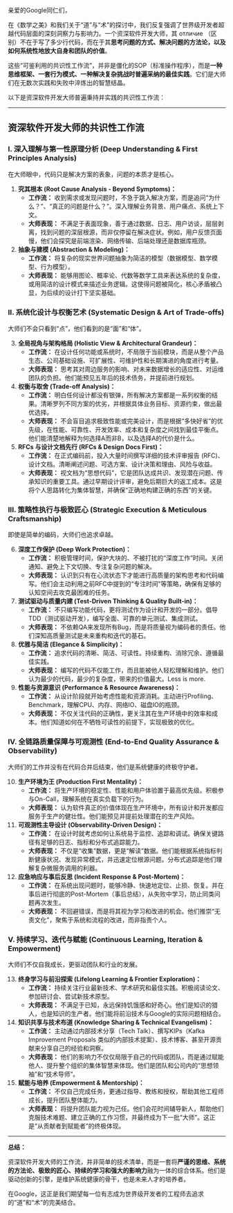 亲爱的Google同仁们，

在《数学之美》和我们关于“道”与“术”的探讨中，我们反复强调了世界级开发者超越代码层面的深刻洞察力与影响力。一个资深软件开发大师，其 отличие （区别）不在于写了多少行代码，而在于其**思考问题的方式、解决问题的方法论，以及如何系统性地放大自身和团队的价值**。

这些“可鉴利用的共识性工作流”，并非是僵化的SOP（标准操作程序），而是**一种思维框架、一套行为模式、一种解决复杂挑战时普遍采纳的最佳实践**。它们是大师们在无数次实践和失败中淬炼出的智慧结晶。

以下是资深软件开发大师普遍秉持并实践的共识性工作流：

---

## 资深软件开发大师的共识性工作流

### I. 深入理解与第一性原理分析 (Deep Understanding & First Principles Analysis)

在大师眼中，代码只是解决方案的表象，问题的本质才是核心。

1.  **究其根本 (Root Cause Analysis - Beyond Symptoms)：**
    *   **工作流：** 收到需求或发现问题时，不急于跳入解决方案，而是追问“为什么？”、“真正的问题是什么？”。深入理解业务背景、用户痛点、系统上下文。
    *   **大师表现：** 不满足于表面现象，善于通过数据、日志、用户访谈，层层剥离，找到问题的深层根源，而非仅停留在解决症状。例如，用户反馈页面慢，他们会探究是前端渲染、网络传输、后端处理还是数据库瓶颈。
2.  **抽象与建模 (Abstraction & Modeling)：**
    *   **工作流：** 将复杂的现实世界问题抽象为简洁的模型（数据模型、数学模型、行为模型）。
    *   **大师表现：** 能够用图论、概率论、代数等数学工具来表达系统的复杂度，或用简洁的设计模式来描述业务逻辑。这使得问题被简化，核心矛盾被凸显，为后续的设计打下坚实基础。

### II. 系统化设计与权衡艺术 (Systematic Design & Art of Trade-offs)

大师们不会只看到“点”，他们看到的是“面”和“体”。

3.  **全局视角与架构格局 (Holistic View & Architectural Grandeur)：**
    *   **工作流：** 在设计任何功能或系统时，不局限于当前模块，而是从整个产品生态、公司基础设施、可扩展性、可维护性和长期演进的角度进行考量。
    *   **大师表现：** 思考其对周边服务的影响、对未来数据增长的适应性、对运维团队的负担。他们能预见五年后的技术债务，并提前进行规划。
4.  **权衡与取舍 (Trade-off Analysis)：**
    *   **工作流：** 明白任何设计都没有银弹，所有解决方案都是一系列权衡的结果。清晰罗列不同方案的优劣，并根据具体业务目标、资源约束，做出最优选择。
    *   **大师表现：** 不会盲目追求极致性能或完美设计，而是根据“多快好省”的优先级，在性能、可靠性、开发效率、成本和复杂度之间找到最佳平衡点。他们能清楚地解释为何选择A而非B，以及选择A的代价是什么。
5.  **RFCs 与设计文档先行 (RFCs & Design Docs First)：**
    *   **工作流：** 在正式编码前，投入大量时间撰写详细的技术评审报告 (RFC)、设计文档。清晰阐述问题、可选方案、设计决策和理由、风险与收益。
    *   **大师表现：** 视文档为“思想代码”，它是团队达成共识、发现潜在问题、传承知识的重要工具。通过早期设计评审，避免后期巨大的返工成本。这是将个人思路转化为集体智慧，并确保“正确地构建正确的东西”的关键。

### III. 策略性执行与极致匠心 (Strategic Execution & Meticulous Craftsmanship)

即使是简单的编码，大师们也追求卓越。

6.  **深度工作保护 (Deep Work Protection)：**
    *   **工作流：** 积极管理时间，保护大块的、不被打扰的“深度工作”时间。关闭通知、避免上下文切换、专注复杂问题的解决。
    *   **大师表现：** 认识到只有在心流状态下才能进行高质量的架构思考和代码编写。他们会主动利用之前RFC中提到的“专注时间”等策略，确保有足够的认知空间去攻克最困难的任务。
7.  **测试驱动与质量内建 (Test-Driven Thinking & Quality Built-in)：**
    *   **工作流：** 不只编写功能代码，更将测试作为设计和开发的一部分。倡导TDD（测试驱动开发），编写全面、可靠的单元测试、集成测试。
    *   **大师表现：** 不依赖QA来发现所有Bug，而是将质量视为编码者的责任。他们深知高质量测试是未来重构和迭代的基石。
8.  **优雅与简洁 (Elegance & Simplicity)：**
    *   **工作流：** 追求代码的清晰、简洁、可读性。持续重构、消除冗余、遵循最佳实践。
    *   **大师表现：** 编写的代码不仅能工作，而且能被他人轻松理解和维护。他们认为最少的代码，最少的复杂度，带来的价值最大。Less is more.
9.  **性能与资源意识 (Performance & Resource Awareness)：**
    *   **工作流：** 从设计阶段就开始考虑性能和资源消耗。主动进行Profiling、Benchmark，理解CPU、内存、网络IO、磁盘IO的瓶颈。
    *   **大师表现：** 不仅关注代码的正确性，更关注其在生产环境中的效率和成本。他们知道如何在不牺牲可读性的前提下，实现极致的优化。

### IV. 全链路质量保障与可观测性 (End-to-End Quality Assurance & Observability)

大师们的工作并没有在代码合并后结束，他们是系统健康的终极守护者。

10. **生产环境为王 (Production First Mentality)：**
    *   **工作流：** 将生产环境的稳定性、性能和用户体验置于最高优先级。积极参与On-Call，理解系统在真实负载下的行为。
    *   **大师表现：** 认为软件真正的价值体现在生产环境中，所有设计和开发都应服务于生产的健壮性。他们能预见并提前处理潜在的生产风险。
11. **可观测性主导设计 (Observability-Driven Design)：**
    *   **工作流：** 在设计时就考虑如何让系统易于监控、追踪和调试。确保关键路径有足够的日志、指标和分布式追踪能力。
    *   **大师表现：** 不仅是“收集”数据，更是“解读”数据。他们能根据系统指标判断健康状况、发现异常模式，并迅速定位根源问题。分布式追踪是他们理解复杂微服务调用的利器。
12. **应急响应与事后反思 (Incident Response & Post-Mortem)：**
    *   **工作流：** 在系统出现问题时，能够冷静、快速地定位、止损、恢复。并在事后进行彻底的Post-Mortem（事后总结），从失败中学习，防止同类问题再次发生。
    *   **大师表现：** 不回避错误，而是将其视为学习和改进的机会。他们推崇“无责文化”，聚焦于系统和流程的改进，而非指责个人。

### V. 持续学习、迭代与赋能 (Continuous Learning, Iteration & Empowerment)

大师们不仅自我成长，更驱动团队和行业的发展。

13. **终身学习与前沿探索 (Lifelong Learning & Frontier Exploration)：**
    *   **工作流：** 持续关注行业最新技术、学术研究和最佳实践。积极阅读论文、参加研讨会、尝试新技术原型。
    *   **大师表现：** 不满足于已知，永远保持饥饿感和好奇心。他们是知识的猎人，也是知识的生产者。他们能将前沿技术与Google的实际问题相结合。
14. **知识共享与技术布道 (Knowledge Sharing & Technical Evangelism)：**
    *   **工作流：** 主动通过内部技术分享（Tech Talk）、撰写KIPs（Kafka Improvement Proposals 类似的内部技术提案）、技术博客、甚至开源贡献来分享自己的经验和洞察。
    *   **大师表现：** 他们的影响力不仅仅局限于自己的代码或团队，而是通过赋能他人、提升整个组织的集体智慧来体现。他们是团队和公司内的“思想领袖”和“技术导师”。
15. **赋能与培养 (Empowerment & Mentorship)：**
    *   **工作流：** 不仅自己完成任务，更通过指导、教练和授权，帮助其他工程师成长，提升团队整体能力。
    *   **大师表现：** 将提升团队能力视为己任。他们会花时间辅导新人，帮助他们克服技术难题、建立正确的工作习惯，并最终成为下一批“大师”。这正是“从贡献者到赋能者”的终极体现。

---

**总结：**

资深软件开发大师的工作流，并非简单的技术清单，而是一套将**严谨的思维、系统的方法论、极致的匠心、持续的学习和强大的影响力**融为一体的综合体系。他们是驱动创新的引擎，是维护系统健康的骨干，也是未来人才的培养者。

在Google，这正是我们期望每一位有志成为世界级开发者的工程师去追求的“道”和“术”的完美结合。 